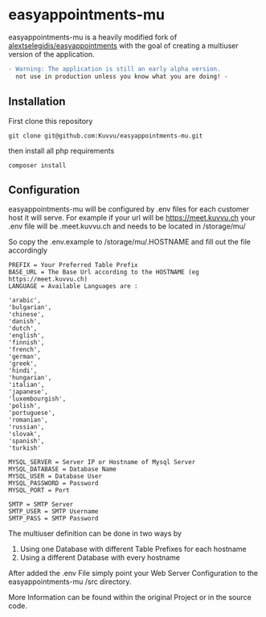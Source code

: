 # easyappointments-mu

easyappointments-mu is a heavily modified fork of [alextselegidis/easyappointments](https://github.com/alextselegidis/easyappointments) with the goal of creating a multiuser version of the application.

```diff
- Warning: The application is still an early alpha version.
  not use in production unless you know what you are doing! -
```

## Installation

First clone this repository

```
git clone git@github.com:Kuvvu/easyappointments-mu.git
```

then install all php requirements

```
composer install
```

## Configuration

easyappointments-mu will be configured by .env files for each customer host it will serve.
For example if your url will be https://meet.kuvvu.ch your .env file will be .meet.kuvvu.ch and needs to
be located in /storage/mu/

So copy the .env.example to /storage/mu/.HOSTNAME and fill out the file accordingly
```
PREFIX = Your Preferred Table Prefix
BASE_URL = The Base Url according to the HOSTNAME (eg https://meet.kuvvu.ch)
LANGUAGE = Available Languages are :

'arabic',
'bulgarian',
'chinese',
'danish',
'dutch',
'english',
'finnish',
'french',
'german',
'greek',
'hindi',
'hungarian',
'italian',
'japanese',
'luxembourgish',
'polish',
'portuguese',
'romanian',
'russian',
'slovak',
'spanish',
'turkish'

MYSQL_SERVER = Server IP or Hostname of Mysql Server
MYSQL_DATABASE = Database Name
MYSQL_USER = Database User
MYSQL_PASSWORD = Password
MYSQL_PORT = Port

SMTP = SMTP Server
SMTP_USER = SMTP Username
SMTP_PASS = SMTP Password
```

The multiuser definition can be done in two ways by

1. Using one Database with different Table Prefixes for each hostname
2. Using a different Database with every hostname

After added the .env File simply point your Web Server Configuration to the easyappointments-mu /src directory.

More Information can be found within the original Project or in the source code.
